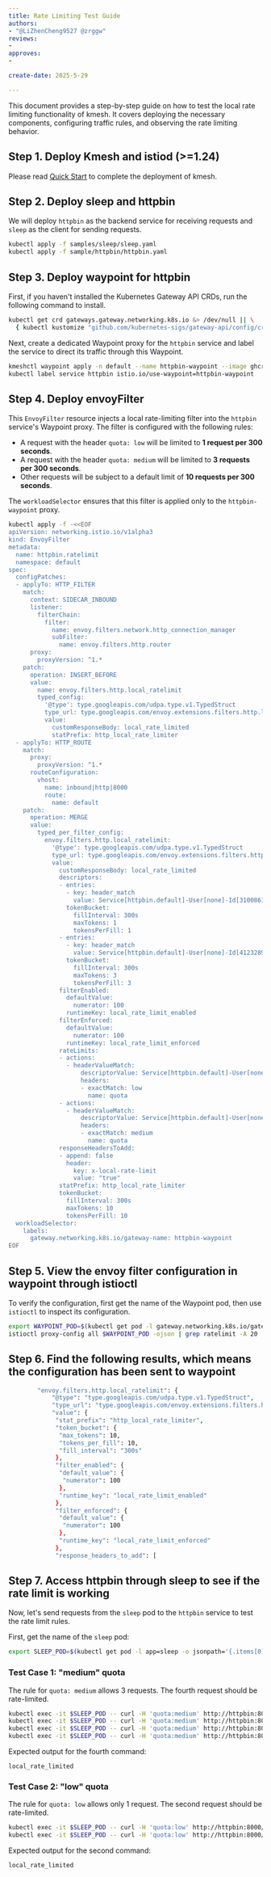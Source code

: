 ```yaml
--- 
title: Rate Limiting Test Guide
authors:
- "@LiZhenCheng9527 @zrggw"
reviews:
-
approves:
-

create-date: 2025-5-29

---
```


This document provides a step-by-step guide on how to test the local rate limiting functionality of kmesh. It covers deploying the necessary components, configuring traffic rules, and observing the rate limiting behavior.

## Step 1. Deploy Kmesh and istiod (>=1.24)

Please read [Quick Start](https://kmesh.net/docs/setup/quick-start) to complete the deployment of kmesh.

## Step 2. Deploy sleep and httpbin

We will deploy `httpbin` as the backend service for receiving requests and `sleep` as the client for sending requests.

``` sh
kubectl apply -f samples/sleep/sleep.yaml
kubectl apply -f sample/httpbin/httpbin.yaml
```

## Step 3. Deploy waypoint for httpbin

First, if you haven't installed the Kubernetes Gateway API CRDs, run the following command to install.

``` sh
kubectl get crd gateways.gateway.networking.k8s.io &> /dev/null || \
  { kubectl kustomize "github.com/kubernetes-sigs/gateway-api/config/crd/experimental?ref=444631bfe06f3bcca5d0eadf1857eac1d369421d" | kubectl apply -f -; }
```

Next, create a dedicated Waypoint proxy for the `httpbin` service and label the service to direct its traffic through this Waypoint.

```sh
kmeshctl waypoint apply -n default --name httpbin-waypoint --image ghcr.io/kmesh-net/waypoint:latest
kubectl label service httpbin istio.io/use-waypoint=httpbin-waypoint
```

## Step 4. Deploy envoyFilter

This `EnvoyFilter` resource injects a local rate-limiting filter into the `httpbin` service's Waypoint proxy. The filter is configured with the following rules:
- A request with the header `quota: low` will be limited to **1 request per 300 seconds**.
- A request with the header `quota: medium` will be limited to **3 requests per 300 seconds**.
- Other requests will be subject to a default limit of **10 requests per 300 seconds**.

The `workloadSelector` ensures that this filter is applied only to the `httpbin-waypoint` proxy.

```sh
kubectl apply -f -<<EOF
apiVersion: networking.istio.io/v1alpha3
kind: EnvoyFilter
metadata:
  name: httpbin.ratelimit
  namespace: default
spec:
  configPatches:
  - applyTo: HTTP_FILTER
    match:
      context: SIDECAR_INBOUND
      listener:
        filterChain:
          filter:
            name: envoy.filters.network.http_connection_manager
            subFilter:
              name: envoy.filters.http.router
      proxy:
        proxyVersion: ^1.*
    patch:
      operation: INSERT_BEFORE
      value:
        name: envoy.filters.http.local_ratelimit
        typed_config:
          '@type': type.googleapis.com/udpa.type.v1.TypedStruct
          type_url: type.googleapis.com/envoy.extensions.filters.http.local_ratelimit.v3.LocalRateLimit
          value:
            customResponseBody: local_rate_limited
            statPrefix: http_local_rate_limiter
  - applyTo: HTTP_ROUTE
    match:
      proxy:
        proxyVersion: ^1.*
      routeConfiguration:
        vhost:
          name: inbound|http|8000
          route:
            name: default
    patch:
      operation: MERGE
      value:
        typed_per_filter_config:
          envoy.filters.http.local_ratelimit:
            '@type': type.googleapis.com/udpa.type.v1.TypedStruct
            type_url: type.googleapis.com/envoy.extensions.filters.http.local_ratelimit.v3.LocalRateLimit
            value:
              customResponseBody: local_rate_limited
              descriptors:
              - entries:
                - key: header_match
                  value: Service[httpbin.default]-User[none]-Id[3100861967]
                tokenBucket:
                  fillInterval: 300s
                  maxTokens: 1
                  tokensPerFill: 1
              - entries:
                - key: header_match
                  value: Service[httpbin.default]-User[none]-Id[4123289408]
                tokenBucket:
                  fillInterval: 300s
                  maxTokens: 3
                  tokensPerFill: 3
              filterEnabled:
                defaultValue:
                  numerator: 100
                runtimeKey: local_rate_limit_enabled
              filterEnforced:
                defaultValue:
                  numerator: 100
                runtimeKey: local_rate_limit_enforced
              rateLimits:
              - actions:
                - headerValueMatch:
                    descriptorValue: Service[httpbin.default]-User[none]-Id[3100861967]
                    headers:
                    - exactMatch: low
                      name: quota
              - actions:
                - headerValueMatch:
                    descriptorValue: Service[httpbin.default]-User[none]-Id[4123289408]
                    headers:
                    - exactMatch: medium
                      name: quota
              responseHeadersToAdd:
              - append: false
                header:
                  key: x-local-rate-limit
                  value: "true"
              statPrefix: http_local_rate_limiter
              tokenBucket:
                fillInterval: 300s
                maxTokens: 10
                tokensPerFill: 10
  workloadSelector:
    labels:
      gateway.networking.k8s.io/gateway-name: httpbin-waypoint
EOF
```

## Step 5. View the envoy filter configuration in waypoint through istioctl

To verify the configuration, first get the name of the Waypoint pod, then use `istioctl` to inspect its configuration.

```sh
export WAYPOINT_POD=$(kubectl get pod -l gateway.networking.k8s.io/gateway-name=httpbin-waypoint -o jsonpath='{.items[0].metadata.name}')
istioctl proxy-config all $WAYPOINT_POD -ojson | grep ratelimit -A 20
```

## Step 6. Find the following results, which means the configuration has been sent to waypoint

```sh
        "envoy.filters.http.local_ratelimit": {
            "@type": "type.googleapis.com/udpa.type.v1.TypedStruct",
            "type_url": "type.googleapis.com/envoy.extensions.filters.http.local_ratelimit.v3.LocalRateLimit",
            "value": {
             "stat_prefix": "http_local_rate_limiter",
             "token_bucket": {
              "max_tokens": 10,
              "tokens_per_fill": 10,
              "fill_interval": "300s"
             },
             "filter_enabled": {
              "default_value": {
               "numerator": 100
              },
              "runtime_key": "local_rate_limit_enabled"
             },
             "filter_enforced": {
              "default_value": {
               "numerator": 100
              },
              "runtime_key": "local_rate_limit_enforced"
             },
             "response_headers_to_add": [
```

## Step 7. Access httpbin through sleep to see if the rate limit is working

Now, let's send requests from the `sleep` pod to the `httpbin` service to test the rate limit rules.

First, get the name of the `sleep` pod:
```sh
export SLEEP_POD=$(kubectl get pod -l app=sleep -o jsonpath='{.items[0].metadata.name}')
```

### Test Case 1: "medium" quota

The rule for `quota: medium` allows 3 requests. The fourth request should be rate-limited.

```sh
kubectl exec -it $SLEEP_POD -- curl -H 'quota:medium' http://httpbin:8000/headers
kubectl exec -it $SLEEP_POD -- curl -H 'quota:medium' http://httpbin:8000/headers
kubectl exec -it $SLEEP_POD -- curl -H 'quota:medium' http://httpbin:8000/headers
kubectl exec -it $SLEEP_POD -- curl -H 'quota:medium' http://httpbin:8000/headers
```
Expected output for the fourth command:
```
local_rate_limited
```

### Test Case 2: "low" quota

The rule for `quota: low` allows only 1 request. The second request should be rate-limited.

```sh
kubectl exec -it $SLEEP_POD -- curl -H 'quota:low' http://httpbin:8000/headers
kubectl exec -it $SLEEP_POD -- curl -H 'quota:low' http://httpbin:8000/headers
```
Expected output for the second command:
```
local_rate_limited
```
